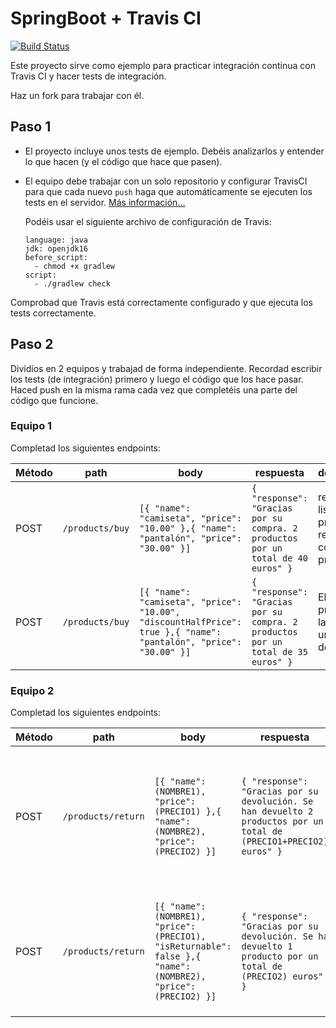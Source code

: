 # SpringBoot + Travis CI 

[![Build Status](https://app.travis-ci.com/MaGa6969/bftp1-springboot-travis-ci-kata.svg?branch=main)](https://app.travis-ci.com/MaGa6969/bftp1-springboot-travis-ci-kata)

Este proyecto sirve como ejemplo para practicar integración continua con Travis CI y hacer tests de integración.

Haz un fork para trabajar con él.


## Paso 1

- El proyecto incluye unos tests de ejemplo. Debéis analizarlos y entender lo que hacen (y el código que hace que pasen).
- El equipo debe trabajar con un solo repositorio y configurar TravisCI para que cada nuevo
 `push` haga que automáticamente se ejecuten los tests en el servidor. [Más información...](https://docs.travis-ci.com/user/tutorial/)

  Podéis usar el siguiente archivo de configuración de Travis:
    
  ```
  language: java
  jdk: openjdk16
  before_script:
    - chmod +x gradlew
  script:
    - ./gradlew check
  ```
  
Comprobad que Travis está correctamente configurado y que ejecuta los tests correctamente.
  
## Paso 2

Dividíos en 2 equipos y trabajad de forma independiente. Recordad escribir los tests (de integración) primero y luego el código que los hace pasar. Haced push en la misma rama cada vez que completéis una parte del código que funcione.


### Equipo 1

Completad los siguientes endpoints:

| Método | path | body | respuesta | descripción |
|--------|------|------|-------------|-------------|
| POST   | `/products/buy` | `[{ "name": "camiseta", "price": "10.00" },{ "name": "pantalón", "price": "30.00" }]` | `{ "response": "Gracias por su compra. 2 productos por un total de 40 euros" }` | recibe una lista de productos y responde con el precio total  |
| POST   | `/products/buy` | `[{ "name": "camiseta", "price": "10.00", "discountHalfPrice": true },{ "name": "pantalón", "price": "30.00" }]` | `{ "response": "Gracias por su compra. 2 productos por un total de 35 euros" }` | El primer producto de la lista tiene un 50% de descuento |   


### Equipo 2

Completad los siguientes endpoints:

| Método | path | body | respuesta | descripción |
|--------|------|------|-------------|-------------|
| POST   | `/products/return` | `[{ "name": (NOMBRE1), "price": (PRECIO1) },{ "name": (NOMBRE2), "price": (PRECIO2) }]` | `{ "response": "Gracias por su devolución. Se han devuelto 2 productos por un total de (PRECIO1+PRECIO2) euros" }` | recibe una lista de productos que queremos devolver y responde con el precio total que nos ingresarán |
| POST   | `/products/return` | `[{ "name": (NOMBRE1), "price": (PRECIO1), "isReturnable": false },{ "name": (NOMBRE2), "price": (PRECIO2) }]` | `{ "response": "Gracias por su devolución. Se ha devuelto 1 producto por un total de (PRECIO2) euros" }` | El primer producto de la lista no se puede devolver, por lo que sólo nos devolverán el coste del segundo |   



  
